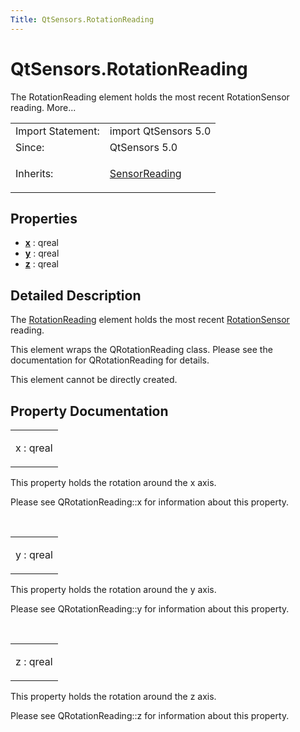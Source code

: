 ```yaml
---
Title: QtSensors.RotationReading
---
```


# QtSensors.RotationReading

<span class="subtitle"></span>
<!-- $$$RotationReading-brief -->
<p>The RotationReading element holds the most recent RotationSensor reading. More...</p>
<!-- @@@RotationReading -->
<table class="alignedsummary">
<tr><td class="memItemLeft rightAlign topAlign"> Import Statement:</td><td class="memItemRight bottomAlign"> import QtSensors 5.0</td></tr><tr><td class="memItemLeft rightAlign topAlign"> Since:</td><td class="memItemRight bottomAlign">  QtSensors 5.0</td></tr><tr><td class="memItemLeft rightAlign topAlign"> Inherits:</td><td class="memItemRight bottomAlign"> <p><a href="QtSensors.SensorReading.md">SensorReading</a></p>
</td></tr></table><ul>
</ul>
<h2 id="properties">Properties</h2>
<ul>
<li class="fn"><b><b><a href="#x-prop">x</a></b></b> : qreal</li>
<li class="fn"><b><b><a href="#y-prop">y</a></b></b> : qreal</li>
<li class="fn"><b><b><a href="#z-prop">z</a></b></b> : qreal</li>
</ul>
<!-- $$$RotationReading-description -->
<h2 id="details">Detailed Description</h2>
</p>
<p>The <a href="index.html">RotationReading</a> element holds the most recent <a href="QtSensors.RotationSensor.md">RotationSensor</a> reading.</p>
<p>This element wraps the QRotationReading class. Please see the documentation for QRotationReading for details.</p>
<p>This element cannot be directly created.</p>
<!-- @@@RotationReading -->
<h2>Property Documentation</h2>
<!-- $$$x -->
<table class="qmlname"><tr valign="top" id="x-prop"><td class="tblQmlPropNode"><p><span class="name">x</span> : <span class="type">qreal</span></p></td></tr></table><p>This property holds the rotation around the x axis.</p>
<p>Please see QRotationReading::x for information about this property.</p>
<!-- @@@x -->
<br/>
<!-- $$$y -->
<table class="qmlname"><tr valign="top" id="y-prop"><td class="tblQmlPropNode"><p><span class="name">y</span> : <span class="type">qreal</span></p></td></tr></table><p>This property holds the rotation around the y axis.</p>
<p>Please see QRotationReading::y for information about this property.</p>
<!-- @@@y -->
<br/>
<!-- $$$z -->
<table class="qmlname"><tr valign="top" id="z-prop"><td class="tblQmlPropNode"><p><span class="name">z</span> : <span class="type">qreal</span></p></td></tr></table><p>This property holds the rotation around the z axis.</p>
<p>Please see QRotationReading::z for information about this property.</p>
<!-- @@@z -->
<br/>
